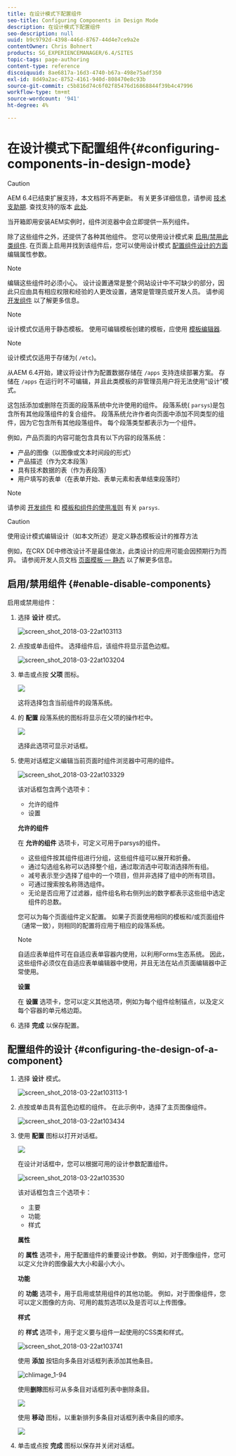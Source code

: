 ```yaml
---
title: 在设计模式下配置组件
seo-title: Configuring Components in Design Mode
description: 在设计模式下配置组件
seo-description: null
uuid: b9c9792d-4398-446d-8767-44d4e7ce9a2e
contentOwner: Chris Bohnert
products: SG_EXPERIENCEMANAGER/6.4/SITES
topic-tags: page-authoring
content-type: reference
discoiquuid: 8ae6817a-16d3-4740-b67a-498e75adf350
exl-id: 8d49a2ac-8752-4161-940d-808470e8c93b
source-git-commit: c5b816d74c6f02f85476d16868844f39b4c47996
workflow-type: tm+mt
source-wordcount: '941'
ht-degree: 4%

---
```


# 在设计模式下配置组件{#configuring-components-in-design-mode}

>[!CAUTION]
>
>AEM 6.4已结束扩展支持，本文档将不再更新。 有关更多详细信息，请参阅 [技术支助期](https://helpx.adobe.com/cn/support/programs/eol-matrix.html). 查找支持的版本 [此处](https://experienceleague.adobe.com/docs/).

当开箱即用安装AEM实例时，组件浏览器中会立即提供一系列组件。

除了这些组件之外，还提供了各种其他组件。 您可以使用设计模式来 [启用/禁用此类组件](#enable-disable-components). 在页面上启用并找到该组件后，您可以使用设计模式 [配置组件设计的方面](#configuring-the-design-of-a-component) 编辑属性参数。

>[!NOTE]
>
>编辑这些组件时必须小心。 设计设置通常是整个网站设计中不可缺少的部分，因此只应由具有相应权限和经验的人更改设置，通常是管理员或开发人员。 请参阅 [开发组件](/help/sites-developing/components.md) 以了解更多信息。

>[!NOTE]
>
>设计模式仅适用于静态模板。 使用可编辑模板创建的模板，应使用 [模板编辑器](/help/sites-authoring/templates.md).

>[!NOTE]
>
>设计模式仅适用于存储为( `/etc`)。
>
>从AEM 6.4开始，建议将设计作为配置数据存储在 `/apps` 支持连续部署方案。 存储在 `/apps` 在运行时不可编辑，并且此类模板的非管理员用户将无法使用“设计”模式。

这包括添加或删除在页面的段落系统中允许使用的组件。 段落系统( `parsys`)是包含所有其他段落组件的复合组件。 段落系统允许作者向页面中添加不同类型的组件，因为它包含所有其他段落组件。 每个段落类型都表示为一个组件。

例如，产品页面的内容可能包含具有以下内容的段落系统：

* 产品的图像（以图像或文本时间段的形式）
* 产品描述（作为文本段落）
* 具有技术数据的表（作为表段落）
* 用户填写的表单（在表单开始、表单元素和表单结束段落时）

>[!NOTE]
>
>请参阅 [开发组件](/help/sites-developing/components.md) 和 [模板和组件的使用准则](/help/sites-developing/dev-guidelines-bestpractices.md#guidelines-for-using-templates-and-components) 有关 `parsys`.

>[!CAUTION]
>
>使用设计模式编辑设计（如本文所述）是定义静态模板设计的推荐方法
>
>例如，在CRX DE中修改设计不是最佳做法，此类设计的应用可能会因预期行为而异。 请参阅开发人员文档 [页面模板 — 静态](/help/sites-developing/page-templates-static.md#how-template-designs-are-applied) 以了解更多信息。

## 启用/禁用组件 {#enable-disable-components}

启用或禁用组件：

1. 选择 **设计** 模式。

   ![screen_shot_2018-03-22at103113](assets/screen_shot_2018-03-22at103113.png)

1. 点按或单击组件。 选择组件后，该组件将显示蓝色边框。

   ![screen_shot_2018-03-22at103204](assets/screen_shot_2018-03-22at103204.png)

1. 单击或点按 **父项** 图标。

   ![](do-not-localize/screen_shot_2018-03-22at103204.png)

   这将选择包含当前组件的段落系统。

1. 的 **配置** 段落系统的图标将显示在父项的操作栏中。

   ![](do-not-localize/screen_shot_2018-03-22at103256.png)

   选择此选项可显示对话框。

1. 使用对话框定义编辑当前页面时组件浏览器中可用的组件。

   ![screen_shot_2018-03-22at103329](assets/screen_shot_2018-03-22at103329.png)

   该对话框包含两个选项卡：

   * 允许的组件
   * 设置

   **允许的组件**

   在 **允许的组件** 选项卡，可定义可用于parsys的组件。

   * 这些组件按其组件组进行分组，这些组件组可以展开和折叠。
   * 通过勾选组名称可以选择整个组，通过取消选中可取消选择所有组。
   * 减号表示至少选择了组中的一个项目，但并非选择了组中的所有项目。
   * 可通过搜索按名称筛选组件。
   * 无论是否应用了过滤器，组件组名称右侧列出的数字都表示这些组中选定组件的总数。

   您可以为每个页面组件定义配置。 如果子页面使用相同的模板和/或页面组件（通常一致），则相同的配置将应用于相应的段落系统。

   >[!NOTE]
   >
   >自适应表单组件可在自适应表单容器内使用，以利用Forms生态系统。 因此，这些组件必须仅在自适应表单编辑器中使用，并且无法在站点页面编辑器中正常使用。

   **设置**

   在 **设置** 选项卡，您可以定义其他选项，例如为每个组件绘制锚点，以及定义每个容器的单元格边距。

1. 选择 **完成** 以保存配置。

## 配置组件的设计 {#configuring-the-design-of-a-component}

1. 选择 **设计** 模式。

   ![screen_shot_2018-03-22at103113-1](assets/screen_shot_2018-03-22at103113-1.png)

1. 点按或单击具有蓝色边框的组件。 在此示例中，选择了主页图像组件。

   ![screen_shot_2018-03-22at103434](assets/screen_shot_2018-03-22at103434.png)

1. 使用 **配置** 图标以打开对话框。

   ![](do-not-localize/screen_shot_2018-03-22at103256-1.png)

   在设计对话框中，您可以根据可用的设计参数配置组件。

   ![screen_shot_2018-03-22at103530](assets/screen_shot_2018-03-22at103530.png)

   该对话框包含三个选项卡：

   * 主要
   * 功能
   * 样式

   **属性**

   的 **属性** 选项卡，用于配置组件的重要设计参数。 例如，对于图像组件，您可以定义允许的图像最大大小和最小大小。

   **功能**

   的 **功能** 选项卡，用于启用或禁用组件的其他功能。 例如，对于图像组件，您可以定义图像的方向、可用的裁剪选项以及是否可以上传图像。

   **样式**

   的 **样式** 选项卡，用于定义要与组件一起使用的CSS类和样式。

   ![screen_shot_2018-03-22at103741](assets/screen_shot_2018-03-22at103741.png)

   使用 **添加** 按钮向多条目对话框列表添加其他条目。

   ![chlimage_1-94](assets/chlimage_1-94.png)

   使用**删除**图标可从多条目对话框列表中删除条目。

   ![](do-not-localize/screen_shot_2018-03-22at103809.png)

   使用 **移动** 图标，以重新排列多条目对话框列表中条目的顺序。

   ![](do-not-localize/screen_shot_2018-03-22at103816.png)

1. 单击或点按 **完成** 图标以保存并关闭对话框。
